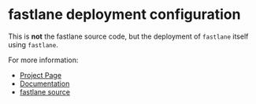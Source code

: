 fastlane deployment configuration
================

This is **not** the fastlane source code, but the deployment of `fastlane` itself using `fastlane`. 

For more information:

- [Project Page](https://github.com/fastlane/fastlane/tree/master/fastlane)
- [Documentation](https://github.com/fastlane/fastlane/tree/master/docs)
- [fastlane source](https://github.com/fastlane/fastlane/tree/master/lib)
